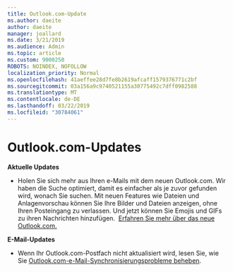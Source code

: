 ```yaml
---
title: Outlook.com-Update
ms.author: daeite
author: daeite
manager: joallard
ms.date: 3/21/2019
ms.audience: Admin
ms.topic: article
ms.custom: 9000250
ROBOTS: NOINDEX, NOFOLLOW
localization_priority: Normal
ms.openlocfilehash: 41aeffee28d7fe8b2619afcaff1579376771c2bf
ms.sourcegitcommit: 03a156a9c9740521155a30775492c7dff0982588
ms.translationtype: MT
ms.contentlocale: de-DE
ms.lasthandoff: 03/22/2019
ms.locfileid: "30784061"
---
```

# <a name="outlookcom-updates"></a>Outlook.com-Updates

**Aktuelle Updates**

- Holen Sie sich mehr aus Ihren e-Mails mit dem neuen Outlook.com. Wir haben die Suche optimiert, damit es einfacher als je zuvor gefunden wird, wonach Sie suchen. Mit neuen Features wie Dateien und Anlagenvorschau können Sie Ihre Bilder und Dateien anzeigen, ohne Ihren Posteingang zu verlassen. Und jetzt können Sie Emojis und GIFs zu ihren Nachrichten hinzufügen.  [Erfahren Sie mehr über das neue Outlook.com.](https://support.office.com/article/40676ad0-c831-45ac-a023-5be633be798d)

**E-Mail-Updates**

- Wenn Ihr Outlook.com-Postfach nicht aktualisiert wird, lesen Sie, wie Sie [Outlook.com-e-Mail-Synchronisierungsprobleme beheben](https://support.office.com/article/d39e3341-8d79-4bf1-b3c7-ded602233642).
